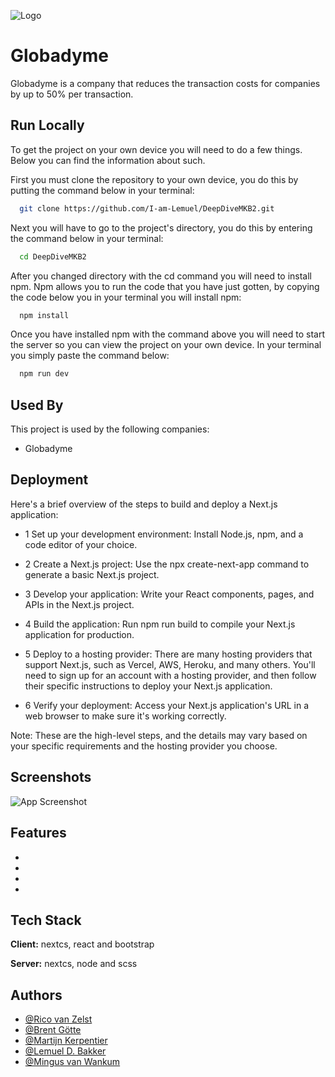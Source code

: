 
![Logo](https://cdn.discordapp.com/attachments/1069553154745716738/1070621818345492520/logo.png)


# Globadyme 

Globadyme is a company that reduces the transaction costs for companies by up to 50% per transaction.




## Run Locally

To get the project on your own device you will need to do a few things. Below you can find the information about such.

First you must clone the repository to your own device, you do this by putting the command below in your terminal:

```bash
  git clone https://github.com/I-am-Lemuel/DeepDiveMKB2.git
```
Next you will have to go to the project's directory, you do this by entering the command below in your terminal:

```bash
  cd DeepDiveMKB2
```
After you changed directory with the cd command you will need to install npm. Npm allows you to run the code that you have just gotten, by copying the code below you in your terminal you will install npm:

```bash
  npm install
```
Once you have installed npm with the command above you will need to start the server so you can view the project on your own device. In your terminal you simply paste the command below:

```bash
  npm run dev
```


## Used By

This project is used by the following companies:

- Globadyme



## Deployment

Here's a brief overview of the steps to build and deploy a Next.js application:

- 1 Set up your development environment: Install Node.js, npm, and a code editor of your choice.

- 2 Create a Next.js project: Use the npx create-next-app command to generate a basic Next.js project.

- 3 Develop your application: Write your React components, pages, and APIs in the Next.js project.

- 4 Build the application: Run npm run build to compile your Next.js application for production.

- 5 Deploy to a hosting provider: There are many hosting providers that support Next.js, such as Vercel, AWS, Heroku, and many others. You'll need to sign up for an account with a hosting provider, and then follow their specific instructions to deploy your Next.js application.

- 6 Verify your deployment: Access your Next.js application's URL in a web browser to make sure it's working correctly.

Note: These are the high-level steps, and the details may vary based on your specific requirements and the hosting provider you choose.


## Screenshots

![App Screenshot](https://media.discordapp.net/attachments/707008170442227764/1070663059812651089/c2775e505a7820e7858a158985f86761.png?width=1395&height=662)


## Features

- 
- 
- 
- 


## Tech Stack

**Client:** nextcs, react and bootstrap

**Server:** nextcs, node and scss


## Authors


- [@Rico van Zelst](https://github.com/rico-vz)
- [@Brent Götte](https://github.com/brentgotte)
- [@Martijn Kerpentier](https://github.com/MartijnKerpentier)
- [@Lemuel D. Bakker](https://github.com/I-am-Lemuel)
- [@Mingus van Wankum](https://github.com/mingus-vw)

